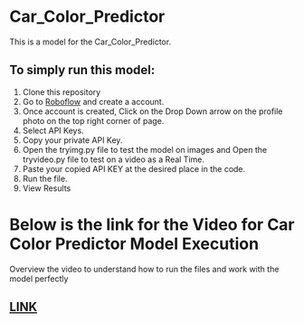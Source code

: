 # Car_Color_Predictor

This is a model for the Car_Color_Predictor.

## To simply run this model:
1. Clone this repository
2. Go to [Roboflow](https://roboflow.com/) and create a account.
3. Once account is created, Click on the Drop Down arrow on the profile photo on the top right corner of page.
4. Select API Keys.
5. Copy your private API Key.
6. Open the tryimg.py file to test the model on images and Open the tryvideo.py file to test on a video as a Real Time.
7. Paste your copied API KEY at the desired place in the code.
8. Run the file.
9. View Results

# Below is the link for the Video for Car Color Predictor Model Execution

Overview the video to understand how to run the files and work with the model perfectly

## [LINK](https://drive.google.com/drive/folders/1DZh6OzKEAv2qEgQ81KX6luzlt0VyaU2v?usp=drive_link)
